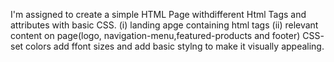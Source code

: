 I'm assigned to create a simple HTML Page withdifferent Html Tags and attributes with basic CSS.
(i) landing apge containing html tags
(ii) relevant content on page(logo, navigation-menu,featured-products and footer)
CSS- set colors add ffont sizes and add basic stylng to make it visually appealing.